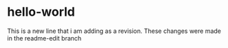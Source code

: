 # hello-world
This is a new line that i am adding as a revision. These changes were made in the readme-edit branch
